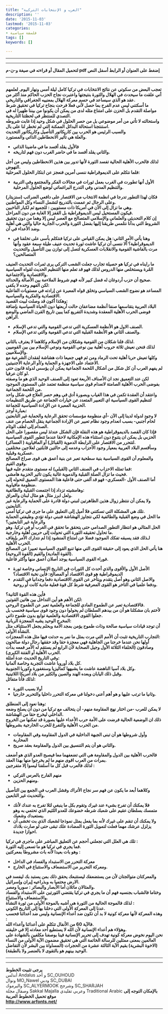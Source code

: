 ```yaml
---
title: "العرب و الإنتخابات التركية"
description: ''
date: '2015-11-03'
lastmod: '2015-11-03'
categories:
- فلسفة سياسية
tags: []
keywords: []

---
```

---

---

**لتحميل المقال أو قراءته في صيغة و-ن-م pdf إضغط على العنوان أو الرابط أسفل النص**

---



---

**تعجب البعض من سكوتي عن نتائج الانتخابات في تركيا كامل ليلة أمس ونهار اليوم. لعلمهم أني علقت ما سيحدث في الهلال والثورة بنتيجتها واعتبرت نجاح الحزب الحاكم منذ أكثر من عقد هو الذي سيساعد في حسم معركة الهلال بمعنييه الجغرافي والتاريخي.  
ما أسكتني ليس عدم الفرح بما حصل لأني فعلا فرحت بنجاح تركيا في تحقيق شرط مواصلة التقدم بل الحزن على امتناع مثله لدى من يمكن أن يكونوا من بيننا ظهيرا له في التصدي للمنتظر في لحظتنا التاريخية.  
واستحالته لا تأتي من أمر موضوعي بل من حصر الحلول في شكل وحيد إذا غابت شروطه استنتجنا استحالة البدائل الممكنة التي لم تخطر لنا على بال.  
والسبب الرئيس هو الحرب بين كاريكاتور التأصيل وكاريكاتور التحديث  
والعلة هي تأثير الانحطاطين الذاتي والمستورد.**

* **فالأول يقلد أفسد ما في ماضينا الذاتي**
* **والثاني يقلد أفسد ما في حاضر الغرب دون فهم لتاريخه.**

**لذلك فالحرب الأهلية الحالية تفسد الثورة لأنها تدور بين هذين الانحطاطين وليس من أجل النهوض.  
فلما نتكلم على الديموقراطية ننسى أمرين فنعجز عن ابتكار الحلول المرحلية:**

* **الأول أنها تطورت في الغرب بعمل ثورات في مجالات الفكر والمجتمع وفي التربية والتنظيم المدني وفي التدرج البراغماتي لوضع الحلول المرحلية.**

**فكان لهذا التطور تدرجا في انظمة الانتخاب من الاقتصار على دافعي الضرائب (سنزيتار) وعلى الرجال ثم عممت بالتدريج لتشمل النساء وكل المواطنين.  
وهي ما تزال إلى الآن في أمريكا ذات مستويين : للجميع ثم لكبار الناخبين.  
فيكون المستحيل ليس الديموقراطية بل القفز إلا الغاية من دون المراحل.  
إن كلام التحديثي والعلماني والإسلامي المتصالح مع العصر ليس إلا وهما من دون تحقيق الشروط التي بدأنا نتلمس طريقنا إليها بفضل الثورة والحرب الجارية حاليا والتي هي أهلية وضد الأعداء في آن.**

* **وهنا يأتي الأمر الثاني: هل يمكن القياس على تركيا فنتكلم بأسى على تخلفنا في الديموقراطية؟ ألا ننسى أن تركيا عاشت ثورة تحديث عنيف طيلة سبعة عقود وأنها مرت بالفاشية القومية والانقلابات العسكرية لتصل إلى توازن بين التأصيل والتحديث المتصالحين؟**

**ما رايناه في تركيا هو حصيلة تجارب جعلت الشعب التركي يرى ثمرات التحديث العنيف المُرة ويستخلص منها الدروس لذلك فهو قد تعلم منها التنظيم الحديث لقواه السياسية والاقتصادية والاجتماعية.  
صحيح أن حزب أردوغان له فضل كبير لأنه فهم شروط الملاءمة بين الأصالة والحداثة.  
لكن الفهم وحده لا يكفي:  
المساعد هو نضوج الشعب السياسي وتخلق قواه المعبرة عن إرادته في مستويات الفاعلية الاقتصادية والفكرية والسياسية.  
وهكذا أكون قد وصلت لبيت القصيد:  
البلاد العربية يتقاسمها صنفا أنظمة مضاعفان حالت أربعتها دون الحياة السياسية بإضافة فوضى الحرب الأهلية المعقدة وشديدة التفريع كما يبين تاريخ القرن الماضي والوضع الراهن.**

* **الصنف الاول هو الأنظمة العسكرية التي تدعي القومية والتي تدعي الإسلام.**
* **والصنف الثاني هو الأنظمة القبلية التي تدعي القومية والتي تدعي الإسلام.**

**لذلك فلنا شكلان من القومية وشكلان من الإسلام وكلاهما لا يعترف بالثاني.  
لذلك فنحن نعيش ثلاثة حروب أهلية بين نوعي القومية ونوعي الإسلام بين بين القوميين والإسلاميين.  
وكلها تعيش حربا أهلية تحت الرماد ومن ثم فهي جميعا ذات هشاشة لفقدان الشرعية مع الاعتماد على الاجهزة و الحماية و/أو الرعاية الأجنبيتين.  
لم يفهم العرب أن كل شكل من أشكال اللحمة الجماعية يمكن أن يؤسس لدولة قانون حتى لو كان عرفيا.  
لكن عند التعميق نجد ان الأصناف الأربعة تعود إلى الصنف الوحيد الذي هو ما وصفته بفوضى الحرب الأهلية الصامتة لانعدام قوى سياسية منظمة تعتمد على المستوى الموجود من اللحمة الجماعية.  
واعتقد أن العقدة تكمن في هذا الغياب وبصورة أدق في وهم حصر العلاج في شكل واحد لتنظيم القوى السياسية اي التعبير المتعدد عن خيارات الجماعة عن طريق التنظيمات الحزبية المعبرة عن الإرادة السياسية للجماعة.  
بعبارة أوجز:  
لا وجود لدولة لدينا إلى الآن -أي منظومة مؤسسات تحقق الرعاية والحماية غير التابعتين لحام أجنبي- بسبب انعدام وجود نظام تعبير عن الإرادة الجماعية ينقل الخصام من عنف الصدام إلى لطف الوئام.  
فإذا كان القصد بالديموقراطية هو هذه النقلة فإن الشكل عندئذ ليس مقصورا على الحل الحزبي بل يمكن ان يتنوع دون استثناء هذه الإمكانية لاحقا عندما تتطور القوى السياسية لتتحرر من الاقتصار على الرابطة الدموية (القبائل) أو المافياوية ( العساكر).  
وسأقسم البلاد العربية بمعيار وجود الأحزاب وعدمه إلى حالتين قابلتين لعلاجين مختلفين عسكرية وقبلية.  
والمعلوم أن القوى السياسية بنية سطحية تعبر عن بنية أعمق هي قوى صراع المصالح وقوى القيم.  
فما تمثله الاحزاب في الصنف الثاني (القبلي) له مستوى متقدم عليه فيها:  
فحيث ما تزال الصلة القبلية والدموية غالبة يكون تاثير الحزبية هامشي.  
أما الصنف الأول -العسكري- فهو قد ألغى حتى فاعلية هذا المستوى العميق لتحوله إلى منظومة مافياوية.  
وهامشيته تزداد إذا اجتمعت القبلية والطائفية:  
ولعل ابرز مثال هو مثال لبنان والعراق.  
ولا يمكن أن ننتظر زوال هذين الظاهرتين لنبني دولة قادرة على الحماية والرعاية غير التابعتين.  
تلك هي المشكلة التي تسكتني فلا أميل إلى التعليق على ما جرى في تركيا أمس.  
ما الحل في وضع القبلية والطائفية لكي نتجاوز الهشاشة فنبني دولة تؤدي وظيفتي الحماية والرعاية غير التابعتين؟  
الحل المثالي هو انتظار التطور الصدامي حتى يتحقق ما تحقق في الغرب أو في تركيا. وهو ما تحاول تحقيقه الثورة التي تحولت إلى حربين أهلية وخارجية.  
لـذلك فقد يسبقه تفكك الموجود فضلا عن امتناع المنشود إذا لم نتدارك الأمر بإيقاف الحرب الأهلية.  
هنا يأتي الحل الذي يعود إلى حقيقة القوى التي منها تنبع القوى السياسية تعبيرا عن المصالح (القوة المادية) والقيم (القوة الروحية).  
فوراء القوى السياسية يوجد أصلان أعمق منها وأكثر فاعلية.**

* **الأصل الأول والأقوى والذي أحدث كل الثورات في التاريخ الإنساني وخاصة ثورة الديموقراطية هو قوى الاقتصاد أو المصالح: فأين نخبة الاقتصاد؟**
* **والاصل الثاني وهو أصل يتقدم ويتأخر عن القوى الاقتصادية دفعا وجدانيا في التقدم ودفعا علميا في التاخر هو القوى المعرفية شرط كل قوة فعلية مادية كانت أو روحية.**

**فأين هذه القوة الثانية؟  
لكن الأهم هو أين التداخل بين هاتين القوتين:  
فالاقتصادية تعبر عن الطموح المادي للجماعة والعلمية تعبر عن الطموح الروحي.  
لأختم بان مشكلنا هو أن من بيدهم السلطان لم يحولوا دون وجود قوى سياسية فحسب بل جعلوا القوى الاقتصادية والعلمية توابع بدون طموح ذاتي.  
المخرج الوحيد يشبه المعجزة الربانية:  
أن توجد قيادات سياسية صالحة وذات طموح يؤمن بمجد الأمة وبحلم يجعل الاستئناف مثل النشأة الأولى.  
التجارب التاريخية تثبت أن الأمم التي مرت بمثل ما نمر به حدثت فيها مثل هذه المعجزات:  
أولها نحن عندما خرجنا من الجاهلية فهي معجزة حقا وقد حققها رجال دولة صالحون وصادقون (الخلفاء الثلاثة الأول وجيل الصحابة لأن الرابع لم يستقم له الأمر فمعه بدأت الحرب الأهلية أو الفتنة الكبرى).  
وفي التاريخ الحديث عدة أمثلة:  
كل بلاد أوروبا عاشت التجربة وخاصة ألمانيا.  
وكل بلاد آسيا الناهضة عاشت ما يشبهها كماليزيا وسنغفورة وكوريا الجنوبية.  
وقبل ذلك اليابان وبعده الهند والصين والكثير من بلاد أمريكا اللاتينية.  
لذلك فأنا متفائل:**

* **أولا بسبب الثورة**
* **وثانيا ما ترتب عليها و هو أهم أعني دخولنا في معركة التحرر داخليا والتحرير خارجيا.**

**وهنا نعود إلى المنطلق:  
لا يمكن للعرب -من اختار نهج المقاومة منهم- أن يتحالف مع تركيا من دون أن يصلح وضعه الداخلي ليخرج حقا من الهشاشة.  
ذلك ان الوضعية الحالية فرضت على الأمة حرب الأعداء عليها بصورة قد تمكنها من الخروج من الحرب الأهلية والتفرغ للحرب الخارجية بشروطها.**

* **وأول شروطها هو أن تبنى الجبهة الداخلية في الدول المقاومة وفي المقاومات المحاربة**
* **والثاني هو أن يتم التنسيق بين الدول والمقاومة بعقد صريح.**

**فالحرب الأهلية بين الدول والمقاومة هي التي تضعفهما معا فيصبح العدو الذي هو أضعف بمرات من العرب اقوى منهم ما لم يخرجوا منها بهذا العقد.  
لذلك فالعرب قبل كل ما أسلفنا ليسوا إلا متفرجين :**

* **منهم الفارح بالعرس التركي**
* **ومنهم الحزين.**

**وكلاهما أبعد ما يكون عن فهم سر نجاح الأتراك وفشل العرب في الجمع بين التأصيل والتحديث غير التابعين.**

* **فلا يمكنك أن تفرح بشيء عند غيرك وتقوم بكل ما ينبغي لئلا تفرح به عندك لأنك متمسك بسلطان عقيم على شعبك شرطه خضوعك للعدو اللئيم الذي تحتمي به وهو يستعبدك وشعبك.**
* **ولا يمكنك أن تنقم على غيرك لأنه بما يفعل يمثل نموذجا لشعبك الذي بت تخشى أن يزلزل عرشك مهما فعلت لتمويل الثورة المضادة علك تبقى حتى لو صارت بلادك احوازا جديدة.**

**تلك هي العلل التي تجعلني أحجم عن التعليق المباشر على ماجرى في تركيا :  
فما يجري في تركيا هو ما تسعى إليه الثورة.  
وهو بات بعيدا لأنه بات مشروطا بمعركتين :**

* **معركة التحرر من الاستبداد والفساد في الداخل**
* **ومعركة التحرير من الاستضعاف والاستتباع في الخارج.**

**والمعركتان متوالجتان لأن من يستضعفك ليستتبعك يحقق ذلك بمن يستبد بك ليفسد في الارض محتميا به وبذراعيه إيران وإسرائيل.  
والمثالان ماثلان أما الأبصار والبصائر : سوريا ومصر.  
وختاما فالشباب بجنسيه فهم أن ما يجري في تركيا يقتضي الثورتين على الاستبداد والفساد والاستضعاف والاستتباع.  
لذلك فالموجة الحالية من الثورة هي أشبه بالموجة الأولى من ثورة النشأة :  
عدنا إلى المعركة الأولى التي دخلنا بها إلى التاريخ الكوني.  
وهذه المعركة لأنها معركة كونية لا بد أن تكون ضد أعداء الإنسانية وليس ضد أعدائنا فحسب :  
فالآية 60 من الأنفال تتكلم على أعدائنا وأعداء الله.  
وهؤلاء هم أعداء الإنسانية لأن الله لا يستطيع أحد معادته إلا في خليفته.  
نحن اليوم نخوض معركة كونية تهدف إلى تحرير الإنسانية فينا بوصفنا مكلفين بالشهادة على العالمين بمعنى ممثلين للرسالة الخاتمة التي هي تحقيق مضمون الآية الأولى من النساء (الاخوة البشرية) بقيم الآية الثالثة عشرة من الحجرات (المساواة بين البشر لأن التفاضل الوحيد بينهم هو بالتقوى لا بالعنصر ولا بالطبقة).**

---

---

**يرجى تثبيت الخطوط**   
 أندلس Andalus  و أحد SC\_OUHOUD  
 ونوال MO\_Nawel  ودبي SC\_DUBAI   
 واليرموك SC\_ALYERMOOK  وشرجح SC\_SHARJAH   
 وصقال مجلة Sakkal Majalla وعربي تقليدي Traditional Arabic  **بالإمكان التوجه إلى موقع تحميل الخطوط العربية  
 http://www.arfonts.net/**

---

###